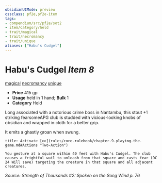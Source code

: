 ```yaml
---
obsidianUIMode: preview
cssclass: pf2e,pf2e-item
tags:
- compendium/src/pf2e/sot2
- item/category/held
- trait/magical
- trait/necromancy
- trait/unique
aliases: ["Habu's Cudgel"]
---
```

# Habu's Cudgel *Item 8*  
[magical](rules/traits/magical.md)  [necromancy](rules/traits/necromancy.md)  [unique](rules/traits/unique.md)  

- **Price** 415 gp
- **Usage** held in 1 hand; **Bulk** 1
- **Category** Held

Long associated with a notorious crime boss in Nantambu, this stout +1 striking fearsomeAPG club is studded with vicious-looking knobs of obsidian and wrapped in cloth for a better grip.

It emits a ghastly groan when swung.

```ad-embed-ability
title: Activate [>>](rules/core-rulebook/chapter-9-playing-the-game.md#Actions "Two-Action")

You gesture at a square within 40 feet with Habu's Cudgel. The club causes a frightful wail to unleash from that square and casts fear (DC 24 Will save) targeting the creature in that square and all adjacent creatures.
```

*Source: Strength of Thousands #2: Spoken on the Song Wind p. 76*